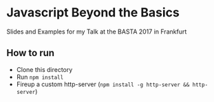 # Javascript Beyond the Basics
Slides and Examples for my Talk at the BASTA 2017 in Frankfurt

## How to run
* Clone this directory
* Run `npm install`
* Fireup a custom http-server (`npm install -g http-server && http-server`)
